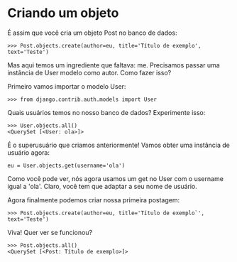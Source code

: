 # Criando um objeto

É assim que você cria um objeto Post no banco de dados:

```
>>> Post.objects.create(author=eu, title='Título de exemplo', text='Teste')
```

Mas aqui temos um ingrediente que faltava: me. Precisamos passar uma instância de User modelo como autor. Como fazer isso?

Primeiro vamos importar o modelo User:

```
>>> from django.contrib.auth.models import User
```

Quais usuários temos no nosso banco de dados? Experimente isso:

```
>>> User.objects.all()
<QuerySet [<User: ola>]>
```

É o superusuário que criamos anteriormente! Vamos obter uma instância de usuário agora:

```
eu = User.objects.get(username='ola')
```

Como você pode ver, nós agora usamos um get no User com o username igual a 'ola'. Claro, você tem que adaptar a seu nome de usuário.

Agora finalmente podemos criar nossa primeira postagem:

```
>>> Post.objects.create(author=eu, title='Título de exemplo`', text='Teste')
```

Viva! Quer ver se funcionou?

```
>>> Post.objects.all()
<QuerySet [<Post: Título de exemplo>]>
```